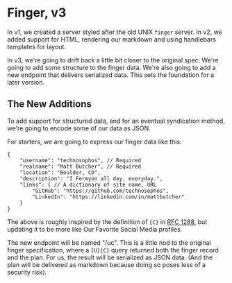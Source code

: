 # Finger, v3

In v1, we created a server styled after the old UNIX `finger` server.
In v2, we added support for HTML, rendering our markdown and using handlebars templates for layout.

In v3, we're going to drift back a little bit closer to the original spec: We're going to add some structure to the finger data. We're also going to add a new endpoint that delivers serialized data. This sets the foundation for a later version.

## The New Additions

To add support for structured data, and for an eventual syndication method, we're going to encode some of our data as JSON.

For starters, we are going to express our finger data like this:

```
{
    "username": "technosophos", // Required
    "realname": "Matt Butcher", // Required
    "location": "Boulder, CO",
    "description": "I Fermyon all day, everyday.",
    "links": { // A dictionary of site name, URL
        "GitHub": "https://github.com/technosophos",
        "LinkedIn": "https://linkedin.com/in/mattbutcher"
    }
}
```

The above is roughly inspired by the definition of `{C}` in [RFC 1288](https://www.rfc-editor.org/rfc/rfc1288), but updating it to be more like Our Favorite Social Media profiles.

The new endpoint will be named "/uc". This is a little nod to the original finger specification, where a `{U}{C}` query returned both the finger record and the plan. For us, the result will be serialized as JSON data. (And the plan will be delivered as markdown because doing so poses less of a security risk).
